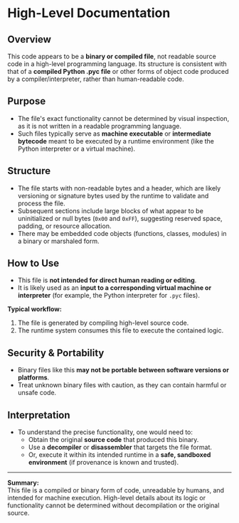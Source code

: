 # High-Level Documentation

## Overview

This code appears to be a **binary or compiled file**, not readable source code in a high-level programming language. Its structure is consistent with that of a **compiled Python .pyc file** or other forms of object code produced by a compiler/interpreter, rather than human-readable code.

## Purpose

- The file's exact functionality cannot be determined by visual inspection, as it is not written in a readable programming language. 
- Such files typically serve as **machine executable** or **intermediate bytecode** meant to be executed by a runtime environment (like the Python interpreter or a virtual machine).

## Structure

- The file starts with non-readable bytes and a header, which are likely versioning or signature bytes used by the runtime to validate and process the file.
- Subsequent sections include large blocks of what appear to be uninitialized or null bytes (`0x00` and `0xFF`), suggesting reserved space, padding, or resource allocation.
- There may be embedded code objects (functions, classes, modules) in a binary or marshaled form.

## How to Use

- This file is **not intended for direct human reading or editing**.
- It is likely used as an **input to a corresponding virtual machine or interpreter** (for example, the Python interpreter for `.pyc` files).

**Typical workflow:**  
1. The file is generated by compiling high-level source code.  
2. The runtime system consumes this file to execute the contained logic.

## Security & Portability

- Binary files like this **may not be portable between software versions or platforms**.
- Treat unknown binary files with caution, as they can contain harmful or unsafe code.

## Interpretation

- To understand the precise functionality, one would need to:
  - Obtain the original **source code** that produced this binary.
  - Use a **decompiler** or **disassembler** that targets the file format.
  - Or, execute it within its intended runtime in a **safe, sandboxed environment** (if provenance is known and trusted).

---

**Summary:**  
This file is a compiled or binary form of code, unreadable by humans, and intended for machine execution. High-level details about its logic or functionality cannot be determined without decompilation or the original source.